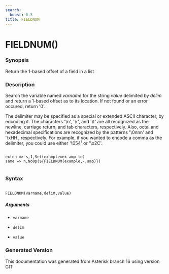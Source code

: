 ```yaml
---
search:
  boost: 0.5
title: FIELDNUM
---
```


# FIELDNUM()

### Synopsis

Return the 1-based offset of a field in a list

### Description

Search the variable named _varname_ for the string _value_ delimited by _delim_ and return a 1-based offset as to its location. If not found or an error occured, return '0'.<br>

The delimiter may be specified as a special or extended ASCII character, by encoding it. The characters '\n', '\r', and '\t' are all recognized as the newline, carriage return, and tab characters, respectively. Also, octal and hexadecimal specifications are recognized by the patterns '\0nnn' and '\xHH', respectively. For example, if you wanted to encode a comma as the delimiter, you could use either '\054' or '\x2C'.<br>

``` title="Example: Prints 2"

exten => s,1,Set(example=ex-amp-le)
same => n,NoOp(${FIELDNUM(example,-,amp)})


```

### Syntax


```

FIELDNUM(varname,delim,value)
```
##### Arguments


* `varname`

* `delim`

* `value`


### Generated Version

This documentation was generated from Asterisk branch 16 using version GIT 
